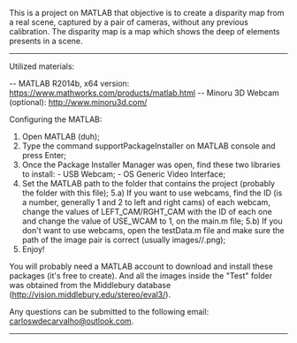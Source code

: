 This is a project on MATLAB that objective is to create a disparity map from a real scene, captured by a pair of cameras, without any previous calibration. The disparity map is a map which shows the deep of elements presents in a scene. 

---------------------------------------------------------------------------------------------------------------------------------

Utilized materials:

-- MATLAB R2014b, x64 version: https://www.mathworks.com/products/matlab.html
-- Minoru 3D Webcam (optional): http://www.minoru3d.com/

Configuring the MATLAB:

1) Open MATLAB (duh);
2) Type the command supportPackageInstaller on MATLAB console and press Enter;
3) Once the Package Installer Manager was open, find these two libraries to install:
        - USB Webcam;
        - OS Generic Video Interface;
4) Set the MATLAB path to the folder that contains the project (probably the folder with this file);
5.a) If you want to use webcams, find the ID (is a number, generally 1 and 2 to left and right cams) of each webcam, change the values of LEFT_CAM/RGHT_CAM with the ID of each one and change the value of USE_WCAM to 1, on the main.m file;
5.b) If you don't want to use webcams, open the testData.m file and make sure the path of the image pair is correct (usually images/<Folder>/<Image>.png);
6) Enjoy!

You will probably need a MATLAB account to download and install these packages (it's free to create). And all the images inside the "Test" folder was obtained from the Middlebury database (http://vision.middlebury.edu/stereo/eval3/). 

Any questions can be submitted to the following email: carloswdecarvalho@outlook.com.

---------------------------------------------------------------------------------------------------------------------------------
